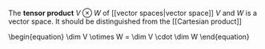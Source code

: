 The **tensor product** $V \otimes W$ of [[vector spaces|vector space]] $V$ and $W$ is a vector space. It should be distinguished from the [[Cartesian product]]

\begin{equation}
\dim V \otimes W = \dim V \cdot \dim W
\end{equation}